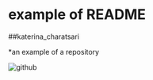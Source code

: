 # example of README

##katerina_charatsari 

*an example of a repository

![github](https://en.wikipedia.org/wiki/GitHub#/media/File:GitHub_Invertocat_Logo.svg)
